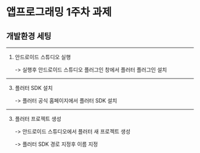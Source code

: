 # 앱프로그래밍 1주차 과제
## 개발환경 세팅

------------------------------------------
1. 안드로이드 스튜디오 실행

   -> 실행후 안드로이드 스튜디오 플러그인 창에서 플러터 플러그인 설치
------------------------------------------
3. 플러터 SDK 설치
  
   -> 플러터 공식 홈페이지에서 플러터 SDK 설치
------------------------------------------
3. 플러터 프로젝트 생성

   -> 안드로이드 스튜디오에서 플러터 새 프로젝트 생성

   -> 플러터 SDK 경로 지정후 이름 지정  
